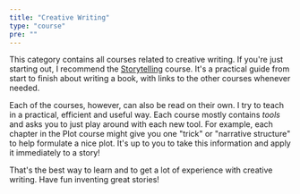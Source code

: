 ```yaml
---
title: "Creative Writing"
type: "course"
pre: ""
---
```


This category contains all courses related to creative writing. If you're just starting out, I recommend the [Storytelling](./storytelling/) course. It's a practical guide from start to finish about writing a book, with links to the other courses whenever needed.

Each of the courses, however, can also be read on their own. I try to teach in a practical, efficient and useful way. Each course mostly contains _tools_ and asks you to just play around with each new tool. For example, each chapter in the Plot course might give you one "trick" or "narrative structure" to help formulate a nice plot. It's up to you to take this information and apply it immediately to a story!

That's the best way to learn and to get a lot of experience with creative writing. Have fun inventing great stories!